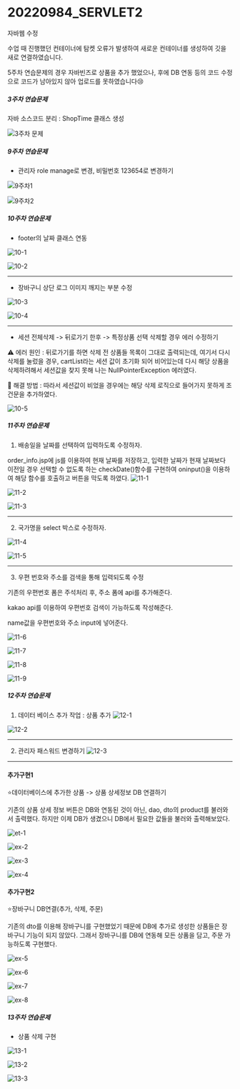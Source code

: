 # 20220984_SERVLET2
자바웹 수정

수업 때 진행했던 컨테이너에 탐켓 오류가 발생하여 새로운 컨테이너를 생성하여 깃을 새로 연결하였습니다.

5주차 연습문제의 경우 자바빈즈로 상품을 추가 했었으나, 후에 DB 연동 등의 코드 수정으로 코드가 남아있지 않아 업로드를 못하였습니다😢

##### 3주차 연습문제
자바 소스코드 분리 : ShopTime 클래스 생성

![3주차 문제](https://github.com/JuheeNoh123/20220984_SERVLET2/assets/127907793/5bfafaf5-92fb-40a2-9ac4-7c222858cc51)

##### 9주차 연습문제
- 관리자 role manage로 변경, 비밀번호 123654로 변경하기

![9주차1](https://github.com/JuheeNoh123/20220984_SERVLET2/assets/127907793/d09b89ca-8c4a-420c-a71e-e4ca8fb1843b)

![9주차2](https://github.com/JuheeNoh123/20220984_SERVLET2/assets/127907793/9b3faffe-b175-4fc6-a521-a7502f51c169)

##### 10주차 연습문제
- footer의 날짜 클래스 연동

![10-1](https://github.com/JuheeNoh123/20220984_SERVLET2/assets/127907793/3ad7cac2-b66a-466a-88ca-29b71a48ae22)

![10-2](https://github.com/JuheeNoh123/20220984_SERVLET2/assets/127907793/cd9bd7a0-22a2-41f2-a07e-b7c6b76ddba8)



----




- 장바구니 상단 로그 이미지 깨지는 부분 수정

![10-3](https://github.com/JuheeNoh123/20220984_SERVLET2/assets/127907793/826b0eb8-e039-485e-99ed-fd0e18c758d1)

![10-4](https://github.com/JuheeNoh123/20220984_SERVLET2/assets/127907793/63c0464e-9db8-40f6-80d8-8941ab2b4be9)





----



- 세션 전체삭제 -> 뒤로가기 한후 -> 특정상품 선택 삭제할 경우 에러 수정하기

⚠️ 에러 원인 : 뒤로가기를 하면 삭제 전 상품들 목록이 그대로 출력되는데, 여기서 다시 삭제를 눌렀을 경우,  cartList라는 세션 값이 초기화 되어 비어있는데 다시 해당 상품을 삭제하려해서 세션값을 찾지 못해 나는 NullPointerException 에러였다. 

🔎 해결 방법 : 따라서 세션값이 비었을 경우에는 해당 삭제 로직으로 들어가지 못하게 조건문을 추가하였다.

![10-5](https://github.com/JuheeNoh123/20220984_SERVLET2/assets/127907793/a7373b4e-2725-45fd-8ebe-2c94592585b9)


##### 11주차 연습문제
1. 배송일을 날짜를 선택하여 입력하도록 수정하자.

order_info.jsp에 js를 이용하여 현재 날짜를 저장하고, 입력한 날짜가 현재 날짜보다 이전일 경우 선택할 수 없도록 하는 checkDate()함수를 구현하여 oninput()을 이용하여 해당 함수를 호출하고 버튼을 막도록 하였다. 
![11-1](https://github.com/JuheeNoh123/20220984_SERVLET2/assets/127907793/8d22b601-a81c-43de-bba1-258439a67b76)

![11-2](https://github.com/JuheeNoh123/20220984_SERVLET2/assets/127907793/09f3de45-846d-4612-9753-f864380a0c31)

![11-3](https://github.com/JuheeNoh123/20220984_SERVLET2/assets/127907793/2b28e586-e727-4459-bd07-8e4ad982e817)




----




2. 국가명을 select 박스로 수정하자.

![11-4](https://github.com/JuheeNoh123/20220984_SERVLET2/assets/127907793/bcf4cff4-4126-481f-8db9-9c49374808bb)

![11-5](https://github.com/JuheeNoh123/20220984_SERVLET2/assets/127907793/9956a80c-5e86-4976-bcd8-e015d4499038)




----




3. 우편 번호와 주소를 검색을 통해 입력되도록 수정

기존의 우편번호 폼은 주석처리 후, 주소 폼에 api를 추가해준다.

kakao api를 이용하여 우편번호 검색이 가능하도록 작성해준다.

name값을 우편번호와 주소 input에 넣어준다.

![11-6](https://github.com/JuheeNoh123/20220984_SERVLET2/assets/127907793/bc0bf9f1-fc63-4e12-b4ff-17935d2456aa)

![11-7](https://github.com/JuheeNoh123/20220984_SERVLET2/assets/127907793/50dae5d3-babf-40c1-bf56-c55c9f681877)

![11-8](https://github.com/JuheeNoh123/20220984_SERVLET2/assets/127907793/d9bab9b2-ac84-4925-b905-e4596388ced3)

![11-9](https://github.com/JuheeNoh123/20220984_SERVLET2/assets/127907793/f15563cf-44e3-4625-a644-779e0508df63)


##### 12주차 연습문제

1. 데이터 베이스 추가 작업 : 상품 추가
![12-1](https://github.com/JuheeNoh123/20220984_SERVLET2/assets/127907793/b5917275-11f0-4ed9-9f4a-64a2401c4e29)

![12-2](https://github.com/JuheeNoh123/20220984_SERVLET2/assets/127907793/1b08532e-8469-42c9-b21b-c8e593852e37)

----
2. 관리자 패스워드 변경하기
![12-3](https://github.com/JuheeNoh123/20220984_SERVLET2/assets/127907793/655ec247-8518-479e-b643-2fac4a5ae2eb)



----




#### 추가구현1
⭐데이터베이스에 추가한 상품 -> 상품 상세정보 DB 연결하기

기존의 상품 상세 정보 버튼은 DB와 연동된 것이 아닌, dao, dto의 product를 불러와서 출력했다. 하지만 이제 DB가 생겼으니 DB에서 필요한 값들을 불러와 출력해보았다.

![et-1](https://github.com/JuheeNoh123/20220984_SERVLET2/assets/127907793/154a5792-6f04-47d5-a613-dfcf6744338d)

![ex-2](https://github.com/JuheeNoh123/20220984_SERVLET2/assets/127907793/10310f72-fc6d-4f7a-bfb8-99053aea9de0)

![ex-3](https://github.com/JuheeNoh123/20220984_SERVLET2/assets/127907793/9217410f-f139-4940-9087-7baddf9cf7c9)

![ex-4](https://github.com/JuheeNoh123/20220984_SERVLET2/assets/127907793/8686ed09-0a18-4fa5-b899-c2fbf7a1d4fe)

#### 추가구현2
⭐장바구니 DB연결(추가, 삭제, 주문)

기존의 dto를 이용해 장바구니를 구현했었기 때문에 DB에 추가로 생성한 상품들은 장바구니 기능이 되지 않았다. 그래서 장바구니를 DB에 연동해 모든 상품을 담고, 주문 가능하도록 구현했다.

![ex-5](https://github.com/JuheeNoh123/20220984_SERVLET2/assets/127907793/e3170964-eed1-4f57-82bf-7f8099c91180)

![ex-6](https://github.com/JuheeNoh123/20220984_SERVLET2/assets/127907793/cc85e38a-9dc8-4148-af0a-f9f884aef375)

![ex-7](https://github.com/JuheeNoh123/20220984_SERVLET2/assets/127907793/249e7789-7267-4ff6-9da8-cfb0c8122a71)

![ex-8](https://github.com/JuheeNoh123/20220984_SERVLET2/assets/127907793/1f51e4f2-69d0-401f-8455-574b021c2412)

##### 13주차 연습문제
- 상품 삭제 구현

![13-1](https://github.com/JuheeNoh123/20220984_SERVLET2/assets/127907793/ccf5dfec-95f0-4384-842c-c5217c31a8c5)

![13-2](https://github.com/JuheeNoh123/20220984_SERVLET2/assets/127907793/14dcadb6-0c03-4b35-ac0a-e4f3be4e57ab)

![13-3](https://github.com/JuheeNoh123/20220984_SERVLET2/assets/127907793/08253b61-c479-4cff-a31f-7910aed7c429)
